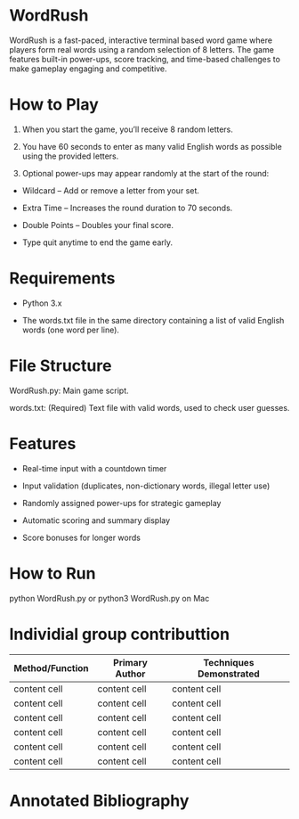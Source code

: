 # WordRush
WordRush is a fast-paced, interactive terminal based word game where players form real words using a random selection of 8 letters. The game features built-in power-ups, score tracking, and time-based challenges to make gameplay engaging and competitive.

# How to Play
1. When you start the game, you’ll receive 8 random letters.

2. You have 60 seconds to enter as many valid English words as possible using the provided letters.

3. Optional power-ups may appear randomly at the start of the round:

- Wildcard – Add or remove a letter from your set.

- Extra Time – Increases the round duration to 70 seconds.

- Double Points – Doubles your final score.

- Type quit anytime to end the game early.

# Requirements
- Python 3.x

- The words.txt file in the same directory containing a list of valid English words (one word per line).

# File Structure
WordRush.py: Main game script.

words.txt: (Required) Text file with valid words, used to check user guesses.

# Features
- Real-time input with a countdown timer

- Input validation (duplicates, non-dictionary words, illegal letter use)

- Randomly assigned power-ups for strategic gameplay

- Automatic scoring and summary display

- Score bonuses for longer words
# How to Run
python WordRush.py
or
python3 WordRush.py on Mac




# Individial group contributtion 

| Method/Function           | Primary Author     | Techniques Demonstrated     |
|---------------------------|--------------------|-----------------------------|
| content cell              | content cell        | content cell               |
| content cell              | content cell        | content cell               |
| content cell              | content cell        | content cell               |
| content cell              | content cell        | content cell               |
| content cell              | content cell        | content cell               |
| content cell              | content cell        | content cell               |



# Annotated Bibliography